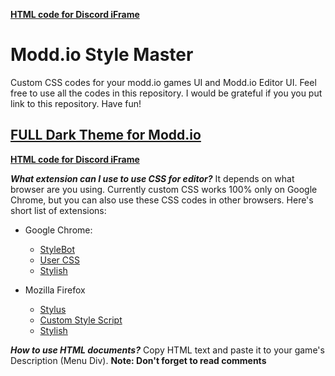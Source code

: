 [**HTML code for Discord iFrame**](***modd.io-style-master***)

# Modd.io Style Master
Custom CSS codes for your modd.io games UI and Modd.io Editor UI.
Feel free to use all the codes in this repository. I would be grateful if you you put link to this repository. Have fun!

## [**FULL Dark Theme for Modd.io**](https://github.com/TheAldas/Modd.io_Style_Master/blob/master/Custom%20CSS/FULL%20Modd.io%20UI/FULL%20Modd.io%20Dark%20Theme.css)


[**HTML code for Discord iFrame**](https://github.com/TheAldas/Modd.io_Style_Master/blob/master/HTML%20for%20games%20-%20codes%20to%20add%20button%20and%20other%20things/HTML%20for%20iFrames/HTML%20for%20discord%20iFrame.html)

***What extension can I use to use CSS for editor?***
It depends on what browser are you using. Currently custom CSS works 100% only on Google Chrome, but you can also use  these CSS codes in other browsers. Here's short list of extensions:

 - Google Chrome: 
    - [StyleBot](https://chrome.google.com/webstore/detail/stylebot/oiaejidbmkiecgbjeifoejpgmdaleoha) 
    - [User CSS](https://chrome.google.com/webstore/detail/user-css/okpjlejfhacmgjkmknjhadmkdbcldfcb)
   - [Stylish](https://chrome.google.com/webstore/detail/stylish-custom-themes-for/fjnbnpbmkenffdnngjfgmeleoegfcffe)
   
- Mozilla Firefox
  - [Stylus](https://addons.mozilla.org/en-US/firefox/addon/styl-us/)
  - [Custom Style Script](https://addons.mozilla.org/en-US/firefox/addon/custom-style-script/)
  - [Stylish](https://addons.mozilla.org/en-US/firefox/addon/stylish/)
 
***How to use HTML documents?***
Copy HTML text and paste it to your game's Description (Menu Div). **Note: Don't forget to read comments**
